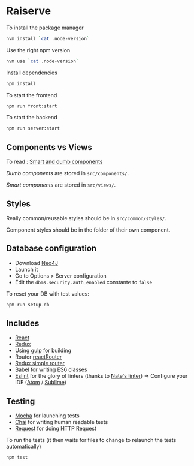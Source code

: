 # Raiserve

To install the package manager

```sh
nvm install `cat .node-version`
```

Use the right npm version

```sh
nvm use `cat .node-version`
```

Install dependencies

```sh
npm install
```

To start the frontend

```sh
npm run front:start
```

To start the backend

```sh
npm run server:start
```

## Components vs Views

To read : [Smart and dumb components](https://medium.com/@dan_abramov/smart-and-dumb-components-7ca2f9a7c7d0#.b9ghbmt0l)

*Dumb components* are stored in `src/components/`.

*Smart components* are stored in `src/views/`.

## Styles

Really common/reusable styles should be in `src/common/styles/`.

Component styles should be in the folder of their own component.

## Database configuration

* Download [Neo4J](http://neo4j.com/download/)
* Launch it
* Go to Options > Server configuration
* Edit the `dbms.security.auth_enabled` constante to `false`

To reset your DB with test values:
```sh
npm run setup-db
```

## Includes

 * [React](https://facebook.github.io/react/)
 * [Redux](https://github.com/rackt/redux)
 * Using [gulp](http://gulpjs.com/) for building
 * Router [reactRouter](https://github.com/rackt/react-router)
 * [Redux simple router](https://github.com/rackt/redux-simple-router)
 * [Babel](https://github.com/babel/babel) for writing ES6 classes
 * [Eslint](http://eslint.org/docs/user-guide/configuring.html) for the glory of linters (thanks to [Nate's linter](https://bitbucket.org/osedea/osedea-style-guides/src/master/javascript/)) => Configure your IDE ([Atom](https://atom.io/packages/linter-eslint) / [Sublime](http://jonathancreamer.com/setup-eslint-with-es6-in-sublime-text/))

 ## Testing

  * [Mocha](https://mochajs.org/) for launching tests
  * [Chai](http://chaijs.com/api/bdd/) for writing human readable tests
  * [Request](https://www.npmjs.com/package/request) for doing HTTP Request

To run the tests (it then waits for files to change to relaunch the tests automatically)

 ```javascript
npm test
 ```
